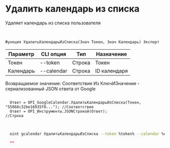﻿---
sidebar_position: 4
---

# Удалить календарь из списка
 Удаляет календарь из списка пользователя


<br/>


`Функция УдалитьКалендарьИзСписка(Знач Токен, Знач Календарь) Экспорт`

  | Параметр | CLI опция | Тип | Назначение |
  |-|-|-|-|
  | Токен | --token | Строка | Токен |
  | Календарь | --calendar | Строка | ID календаря |

  
  Возвращаемое значение:   Соответствие Из КлючИЗначение - сериализованный JSON ответа от Google





```bsl title="Пример кода"
  
  Ответ = OPI_GoogleCalendar.УдалитьКалендарьИзСписка(Токен, "55868c32be16935f0..."); //Соответствие
  Ответ = OPI_Инструменты.JSONСтрокой(Ответ);                                         //Строка
  
```
	


```sh title="Пример команды CLI"
    
  oint gcalendar УдалитьКалендарьИзСписка --token %token% --calendar %calendar%

```

```json title="Результат"
  ""
```
